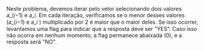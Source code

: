 Neste problema, devemos iterar pelo vetor selecionando dois valores 𝑎_(𝑖−1)  e 𝑎_𝑖. Em cada iteração, verificamos se o menor desses valores (𝑎_(𝑖−1) e 𝑎_𝑖 ) multiplicado por 2 é maior que o maior deles. Se isso ocorrer, levantamos uma flag para indicar que a resposta deve ser "YES". Caso isso não ocorra em nenhum momento, a flag permanece abaixada (0), e a resposta será "NO".